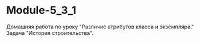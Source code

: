 # Module-5_3_1
Домашняя работа по уроку "Различие атрибутов класса и экземпляра." Задача "История строительства".
